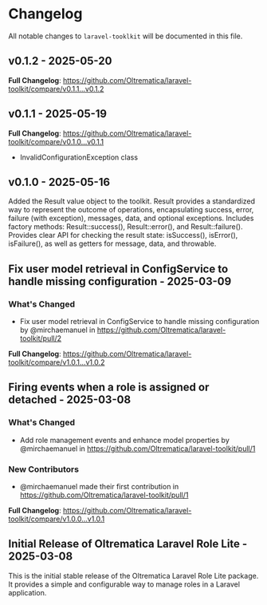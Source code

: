 # Changelog

All notable changes to `laravel-tooklkit` will be documented in this file.

## v0.1.2 - 2025-05-20

**Full Changelog**: https://github.com/Oltrematica/laravel-toolkit/compare/v0.1.1...v0.1.2

## v0.1.1 - 2025-05-19

**Full Changelog**: https://github.com/Oltrematica/laravel-toolkit/compare/v0.1.0...v0.1.1

- InvalidConfigurationException class

## v0.1.0 - 2025-05-16

Added the Result value object to the toolkit.
Result provides a standardized way to represent the outcome of operations, encapsulating success, error, failure (with exception), messages, data, and optional exceptions.
Includes factory methods: Result::success(), Result::error(), and Result::failure().
Provides clear API for checking the result state: isSuccess(), isError(), isFailure(), as well as getters for message, data, and throwable.

## Fix user model retrieval in ConfigService to handle missing configuration - 2025-03-09

### What's Changed

* Fix user model retrieval in ConfigService to handle missing configuration by @mirchaemanuel in https://github.com/Oltrematica/laravel-toolkit/pull/2

**Full Changelog**: https://github.com/Oltrematica/laravel-toolkit/compare/v1.0.1...v1.0.2

## Firing events when a role is assigned or detached - 2025-03-08

### What's Changed

* Add role management events and enhance model properties by @mirchaemanuel in https://github.com/Oltrematica/laravel-toolkit/pull/1

### New Contributors

* @mirchaemanuel made their first contribution in https://github.com/Oltrematica/laravel-toolkit/pull/1

**Full Changelog**: https://github.com/Oltrematica/laravel-toolkit/compare/v1.0.0...v1.0.1

## Initial Release of Oltrematica Laravel Role Lite - 2025-03-08

This is the initial stable release of the Oltrematica Laravel Role Lite package. It provides a simple and configurable way to manage roles in a Laravel application.

